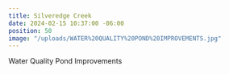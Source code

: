 ```yaml
---
title: Silveredge Creek
date: 2024-02-15 10:37:00 -06:00
position: 50
image: "/uploads/WATER%20QUALITY%20POND%20IMPROVEMENTS.jpg"
---
```


Water Quality Pond Improvements
